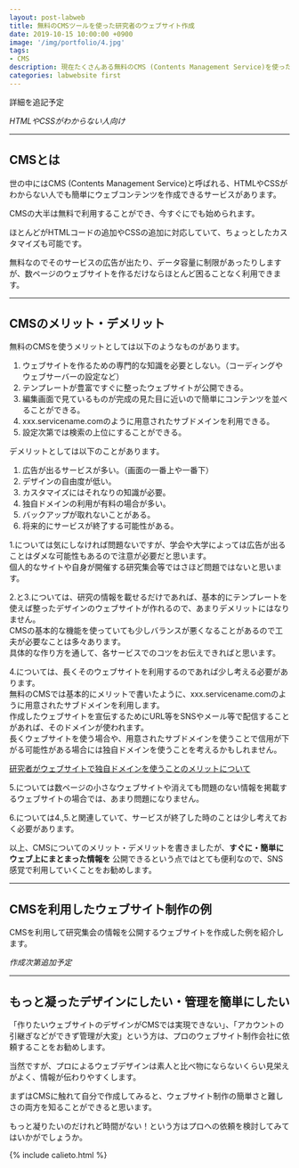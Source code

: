 ```yaml
---
layout: post-labweb
title: 無料のCMSツールを使った研究者のウェブサイト作成
date: 2019-10-15 10:00:00 +0900
image: '/img/portfolio/4.jpg'
tags:
- CMS
description: 現在たくさんある無料のCMS (Contents Management Service)を使った研究者のためのウェブサイト作成について。
categories: labwebsite first
---
```


詳細を追記予定

*HTMLやCSSがわからない人向け*

___

## CMSとは

世の中にはCMS (Contents Management Service)と呼ばれる、HTMLやCSSがわからない人でも簡単にウェブコンテンツを作成できるサービスがあります。

CMSの大半は無料で利用することができ、今すぐにでも始められます。

ほとんどがHTMLコードの追加やCSSの追加に対応していて、ちょっとしたカスタマイズも可能です。

無料なのでそのサービスの広告が出たり、データ容量に制限があったりしますが、数ページのウェブサイトを作るだけならほとんど困ることなく利用できます。

___

## CMSのメリット・デメリット

無料のCMSを使うメリットとしては以下のようなものがあります。

1. ウェブサイトを作るための専門的な知識を必要としない。（コーディングやウェブサーバーの設定など）
2. テンプレートが豊富ですぐに整ったウェブサイトが公開できる。
3. 編集画面で見ているものが完成の見た目に近いので簡単にコンテンツを並べることができる。
4. xxx.servicename.comのように用意されたサブドメインを利用できる。
5. 設定次第では検索の上位にすることができる。

デメリットとしては以下のことがあります。

1. 広告が出るサービスが多い。（画面の一番上や一番下）
2. デザインの自由度が低い。
3. カスタマイズにはそれなりの知識が必要。
4. 独自ドメインの利用が有料の場合が多い。
5. バックアップが取れないことがある。
6. 将来的にサービスが終了する可能性がある。

1.については気にしなければ問題ないですが、学会や大学によっては広告が出ることはダメな可能性もあるので注意が必要だと思います。  
個人的なサイトや自身が開催する研究集会等ではさほど問題ではないと思います。

2.と3.については、研究の情報を載せるだけであれば、基本的にテンプレートを使えば整ったデザインのウェブサイトが作れるので、あまりデメリットにはなりません。  
CMSの基本的な機能を使っていても少しバランスが悪くなることがあるので工夫が必要なことは多々あります。  
具体的な作り方を通して、各サービスでのコツをお伝えできればと思います。

4.については、長くそのウェブサイトを利用するのであれば少し考える必要があります。  
無料のCMSでは基本的にメリットで書いたように、xxx.servicename.comのように用意されたサブドメインを利用します。  
作成したウェブサイトを宣伝するためにURL等をSNSやメール等で配信することがあれば、そのドメインが使われます。  
長くウェブサイトを使う場合や、用意されたサブドメインを使うことで信用が下がる可能性がある場合には独自ドメインを使うことを考えるかもしれません。  

[研究者がウェブサイトで独自ドメインを使うことのメリットについて]()

5.については数ページの小さなウェブサイトや消えても問題のない情報を掲載するウェブサイトの場合では、あまり問題になりません。

6.については4.,5.と関連していて、サービスが終了した時のことは少し考えておく必要があります。

以上、CMSについてのメリット・デメリットを書きましたが、**すぐに・簡単にウェブ上にまとまった情報を** 公開できるという点ではとても便利なので、SNS感覚で利用していくことをお勧めします。

___

## CMSを利用したウェブサイト制作の例

CMSを利用して研究集会の情報を公開するウェブサイトを作成した例を紹介します。

*作成次第追加予定*

___

## もっと凝ったデザインにしたい・管理を簡単にしたい

「作りたいウェブサイトのデザインがCMSでは実現できない」、「アカウントの引継ぎなどができず管理が大変」という方は、プロのウェブサイト制作会社に依頼することをお勧めします。

当然ですが、プロによるウェブデザインは素人と比べ物にならないくらい見栄えがよく、情報が伝わりやすくします。

まずはCMSに触れて自分で作成してみると、ウェブサイト制作の簡単さと難しさの両方を知ることができると思います。

もっと凝りたいのだけれど時間がない！という方はプロへの依頼を検討してみてはいかがでしょうか。

{% include calieto.html %}
